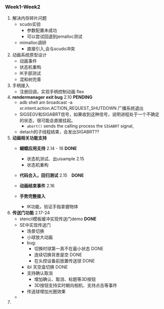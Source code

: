 ### Week1-Week2

1. 解决内存碎片问题
   - scudo实验	
     - 参数配置未成功
     - 可以尝试回退到jemalloc测试
   - mimalloc调研
     - 直接引入,会与scudo冲突
2. 动画系统原型设计
   - 动画事件
   - 状态机重构
   - IK手部测试
   - 混和树完善
3. 手柄接入
   - 注册回调，实现手柄控制动画 flex 
4. **rendermanager exit bug**  2.10  **PENDING**
   - adb shell am broadcast -a xr.intent.action.ACTION_REQUEST_SHUTDOWN    广播系统退出
   - SIGSEGV和SIGABRT信号，如果收到这种信号，说明进程处于一个不确定的状态，很可能会直接挂起。
     - `abort()` sends the calling process the `SIGABRT` signal,
   - detach的子线程结束，会发出SIGABRT??
5. **动画相关功能支持**
   - **蝴蝶应用支持**  2.14 - 16 **DONE**
     - 状态机测试、出uisample  2.15
     - 状态机重构

   - **代码合入，回归测试**  2.15　**DONE**
   - **动画结束事件** 2.16
   - **手势完整接入**
     - IK功能，验证手指拿握物体
6. **传送门功能**  2.17-24
   - stencil模板缓冲实现传送门demo  **DONE**
   - SE中实现传送门  
     - 场景切换
     - 小球放大动画
     - bug:
       - 切换时球第一真不在最小状态 DONE
       - 连续切换背景是空  DONE
       - 在头控设备前放置传送球  DONE
     - ibl 天空盒切换 DONE
     - 支持确认取消 
       - 增加确认、取消、标题等3D按钮
       - 3D按钮支持实时朝向相机、支持点击等事件
     - 传送球增加光圈效果  
   - 
7. 





 